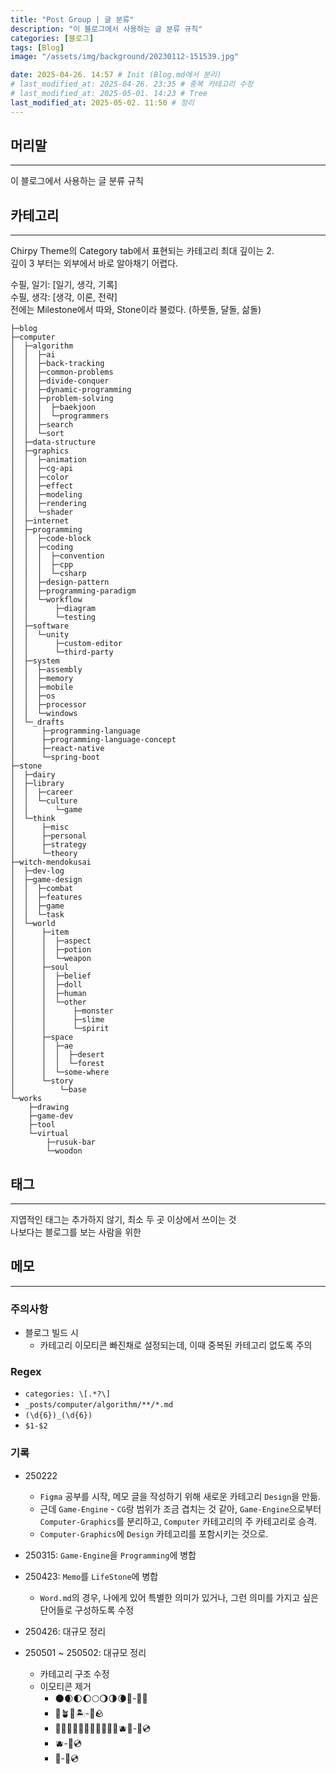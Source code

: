 ```yaml
---
title: "Post Group | 글 분류"
description: "이 블로그에서 사용하는 글 분류 규칙"
categories: [블로그]
tags: [Blog]
image: "/assets/img/background/20230112-151539.jpg"

date: 2025-04-26. 14:57 # Init (Blog.md에서 분리)
# last_modified_at: 2025-04-26. 23:35 # 중복 카테고리 수정
# last_modified_at: 2025-05-01. 14:23 # Tree
last_modified_at: 2025-05-02. 11:50 # 정리
---
```


## 머리말

---

이 블로그에서 사용하는 글 분류 규칙  

## 카테고리

---

Chirpy Theme의 Category tab에서 표현되는 카테고리 최대 깊이는 2.  
깊이 3 부터는 외부에서 바로 알아채기 어렵다.  

수필, 일기: [일기, 생각, 기록]  
수필, 생각: [생각, 이론, 전략]  
전에는 Milestone에서 따와, Stone이라 불렀다. (하룻돌, 달돌, 삶돌)  

```shell
├─blog
├─computer
│  ├─algorithm
│  │  ├─ai
│  │  ├─back-tracking
│  │  ├─common-problems
│  │  ├─divide-conquer
│  │  ├─dynamic-programming
│  │  ├─problem-solving
│  │  │  ├─baekjoon
│  │  │  └─programmers
│  │  ├─search
│  │  └─sort
│  ├─data-structure
│  ├─graphics
│  │  ├─animation
│  │  ├─cg-api
│  │  ├─color
│  │  ├─effect
│  │  ├─modeling
│  │  ├─rendering
│  │  └─shader
│  ├─internet
│  ├─programming
│  │  ├─code-block
│  │  ├─coding
│  │  │  ├─convention
│  │  │  ├─cpp
│  │  │  └─csharp
│  │  ├─design-pattern
│  │  ├─programming-paradigm
│  │  └─workflow
│  │      ├─diagram
│  │      └─testing
│  ├─software
│  │  └─unity
│  │      ├─custom-editor
│  │      └─third-party
│  ├─system
│  │  ├─assembly
│  │  ├─memory
│  │  ├─mobile
│  │  ├─os
│  │  ├─processor
│  │  └─windows
│  └─_drafts
│      ├─programming-language
│      ├─programming-language-concept
│      ├─react-native
│      └─spring-boot
├─stone
│  ├─dairy
│  ├─library
│  │  ├─career
│  │  └─culture
│  │      └─game
│  └─think
│      ├─misc
│      ├─personal
│      ├─strategy
│      └─theory
├─witch-mendokusai
│  ├─dev-log
│  ├─game-design
│  │  ├─combat
│  │  ├─features
│  │  ├─game
│  │  └─task
│  └─world
│      ├─item
│      │  ├─aspect
│      │  ├─potion
│      │  └─weapon
│      ├─soul
│      │  ├─belief
│      │  ├─doll
│      │  ├─human
│      │  └─other
│      │      ├─monster
│      │      ├─slime
│      │      └─spirit
│      ├─space
│      │  ├─ae
│      │  │  ├─desert
│      │  │  └─forest
│      │  └─some-where
│      └─story
│          └─base
└─works
    ├─drawing
    ├─game-dev
    ├─tool
    └─virtual
        ├─rusuk-bar
        └─woodon
```

## 태그

---

지엽적인 태그는 추가하지 않기, 최소 두 곳 이상에서 쓰이는 것  
나보다는 블로그를 보는 사람을 위한  

## 메모

---

### 주의사항

- 블로그 빌드 시
  - 카테고리 이모티콘 빠진채로 설정되는데, 이때 중복된 카테고리 없도록 주의

### Regex

- `categories: \[.*?\]`
- `_posts/computer/algorithm/**/*.md`
- `(\d{6})_(\d{6})`
- `$1-$2`

### 기록

- 250222
  - `Figma` 공부를 시작, 메모 글을 작성하기 위해 새로운 카테고리 `Design`을 만듦.
  - 근데 `Game-Engine` - `CG`랑 범위가 조금 겹치는 것 같아, `Game-Engine`으로부터 `Computer-Graphics`를 분리하고, `Computer` 카테고리의 주 카테고리로 승격.
  - `Computer-Graphics`에 `Design` 카테고리를 포함시키는 것으로.

- 250315: `Game-Engine`을 `Programming`에 병합

- 250423: `Memo`를 `LifeStone`에 병합
  - `Word.md`의 경우, 나에게 있어 특별한 의미가 있거나, 그런 의미를 가지고 싶은 단어들로 구성하도록 수정

- 250426: 대규모 정리

- 250501 ~ 250502: 대규모 정리
  - 카테고리 구조 수정
  - 이모티콘 제거
    - 🌑🌒🌓🌔🌕🌖🌗🌘🌚-💫🫧
    - 🌱🪴🌴🏝️-🗿🪨
    - 🍉🍊🍍🍌🍋🍐🥑🍋‍🟩🍈🥥🫐🍇-📀💿
    - 🫐-📀💿
    - 📀-📀💿
